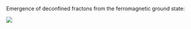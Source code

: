 Emergence of deconfined fractons from the ferromagnetic ground state:

![](Plots/GlassyFractons.gif)
